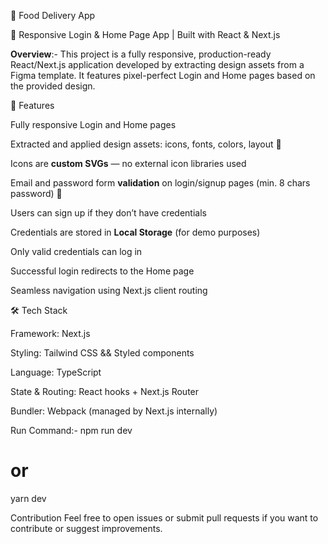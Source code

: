 🍔 Food Delivery App

🚀 Responsive Login & Home Page App | Built with React & Next.js

**Overview**:-
This project is a fully responsive, production-ready React/Next.js application developed by extracting design assets from a Figma template. It features pixel-perfect Login and Home pages based on the provided design.

🚀 Features


Fully responsive Login and Home pages

Extracted and applied design assets: icons, fonts, colors, layout 🎨

Icons are **custom SVGs** — no external icon libraries used

Email and password form **validation** on login/signup pages (min. 8 chars password) 🔐

Users can sign up if they don’t have credentials

Credentials are stored in **Local Storage** (for demo purposes)

Only valid credentials can log in

Successful login redirects to the Home page

Seamless navigation using Next.js client routing




🛠️ Tech Stack

Framework: Next.js

Styling: Tailwind CSS && Styled components

Language: TypeScript

State & Routing: React hooks + Next.js Router

Bundler: Webpack (managed by Next.js internally)




Run Command:-
npm run dev
# or
yarn dev

Contribution
Feel free to open issues or submit pull requests if you want to contribute or suggest improvements.
